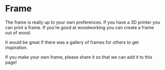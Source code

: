 # Frame

The frame is really up to your own preferences. 
If you have a 3D printer you can print a frame. If you're good at woodworking you can create a frame out of wood.

It would be great if there was a gallery of frames for others to get inspiration.

If you make your own frame, please share it so that we can add it to this page!

